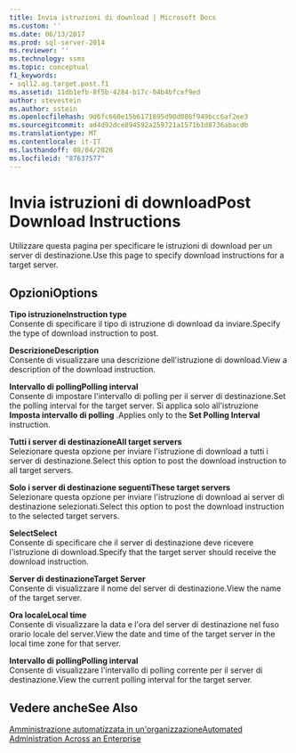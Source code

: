 ```yaml
---
title: Invia istruzioni di download | Microsoft Docs
ms.custom: ''
ms.date: 06/13/2017
ms.prod: sql-server-2014
ms.reviewer: ''
ms.technology: ssms
ms.topic: conceptual
f1_keywords:
- sql12.ag.target.post.f1
ms.assetid: 11db1efb-8f5b-4284-b17c-04b4bfcef9ed
author: stevestein
ms.author: sstein
ms.openlocfilehash: 9d6fc660e15b6171895d90d086f949bcc6af2ee3
ms.sourcegitcommit: ad4d92dce894592a259721a1571b1d8736abacdb
ms.translationtype: MT
ms.contentlocale: it-IT
ms.lasthandoff: 08/04/2020
ms.locfileid: "87637577"
---
```

# <a name="post-download-instructions"></a><span data-ttu-id="7323c-102">Invia istruzioni di download</span><span class="sxs-lookup"><span data-stu-id="7323c-102">Post Download Instructions</span></span>
  <span data-ttu-id="7323c-103">Utilizzare questa pagina per specificare le istruzioni di download per un server di destinazione.</span><span class="sxs-lookup"><span data-stu-id="7323c-103">Use this page to specify download instructions for a target server.</span></span>  
  
## <a name="options"></a><span data-ttu-id="7323c-104">Opzioni</span><span class="sxs-lookup"><span data-stu-id="7323c-104">Options</span></span>  
 <span data-ttu-id="7323c-105">**Tipo istruzione**</span><span class="sxs-lookup"><span data-stu-id="7323c-105">**Instruction type**</span></span>  
 <span data-ttu-id="7323c-106">Consente di specificare il tipo di istruzione di download da inviare.</span><span class="sxs-lookup"><span data-stu-id="7323c-106">Specify the type of download instruction to post.</span></span>  
  
 <span data-ttu-id="7323c-107">**Descrizione**</span><span class="sxs-lookup"><span data-stu-id="7323c-107">**Description**</span></span>  
 <span data-ttu-id="7323c-108">Consente di visualizzare una descrizione dell'istruzione di download.</span><span class="sxs-lookup"><span data-stu-id="7323c-108">View a description of the download instruction.</span></span>  
  
 <span data-ttu-id="7323c-109">**Intervallo di polling**</span><span class="sxs-lookup"><span data-stu-id="7323c-109">**Polling interval**</span></span>  
 <span data-ttu-id="7323c-110">Consente di impostare l'intervallo di polling per il server di destinazione.</span><span class="sxs-lookup"><span data-stu-id="7323c-110">Set the polling interval for the target server.</span></span> <span data-ttu-id="7323c-111">Si applica solo all'istruzione **Imposta intervallo di polling** .</span><span class="sxs-lookup"><span data-stu-id="7323c-111">Applies only to the **Set Polling Interval** instruction.</span></span>  
  
 <span data-ttu-id="7323c-112">**Tutti i server di destinazione**</span><span class="sxs-lookup"><span data-stu-id="7323c-112">**All target servers**</span></span>  
 <span data-ttu-id="7323c-113">Selezionare questa opzione per inviare l'istruzione di download a tutti i server di destinazione.</span><span class="sxs-lookup"><span data-stu-id="7323c-113">Select this option to post the download instruction to all target servers.</span></span>  
  
 <span data-ttu-id="7323c-114">**Solo i server di destinazione seguenti**</span><span class="sxs-lookup"><span data-stu-id="7323c-114">**These target servers**</span></span>  
 <span data-ttu-id="7323c-115">Selezionare questa opzione per inviare l'istruzione di download ai server di destinazione selezionati.</span><span class="sxs-lookup"><span data-stu-id="7323c-115">Select this option to post the download instruction to the selected target servers.</span></span>  
  
 <span data-ttu-id="7323c-116">**Select**</span><span class="sxs-lookup"><span data-stu-id="7323c-116">**Select**</span></span>  
 <span data-ttu-id="7323c-117">Consente di specificare che il server di destinazione deve ricevere l'istruzione di download.</span><span class="sxs-lookup"><span data-stu-id="7323c-117">Specify that the target server should receive the download instruction.</span></span>  
  
 <span data-ttu-id="7323c-118">**Server di destinazione**</span><span class="sxs-lookup"><span data-stu-id="7323c-118">**Target Server**</span></span>  
 <span data-ttu-id="7323c-119">Consente di visualizzare il nome del server di destinazione.</span><span class="sxs-lookup"><span data-stu-id="7323c-119">View the name of the target server.</span></span>  
  
 <span data-ttu-id="7323c-120">**Ora locale**</span><span class="sxs-lookup"><span data-stu-id="7323c-120">**Local time**</span></span>  
 <span data-ttu-id="7323c-121">Consente di visualizzare la data e l'ora del server di destinazione nel fuso orario locale del server.</span><span class="sxs-lookup"><span data-stu-id="7323c-121">View the date and time of the target server in the local time zone for that server.</span></span>  
  
 <span data-ttu-id="7323c-122">**Intervallo di polling**</span><span class="sxs-lookup"><span data-stu-id="7323c-122">**Polling interval**</span></span>  
 <span data-ttu-id="7323c-123">Consente di visualizzare l'intervallo di polling corrente per il server di destinazione.</span><span class="sxs-lookup"><span data-stu-id="7323c-123">View the current polling interval for the target server.</span></span>  
  
## <a name="see-also"></a><span data-ttu-id="7323c-124">Vedere anche</span><span class="sxs-lookup"><span data-stu-id="7323c-124">See Also</span></span>  
 [<span data-ttu-id="7323c-125">Amministrazione automatizzata in un'organizzazione</span><span class="sxs-lookup"><span data-stu-id="7323c-125">Automated Administration Across an Enterprise</span></span>](automated-administration-across-an-enterprise.md)  
  
  

